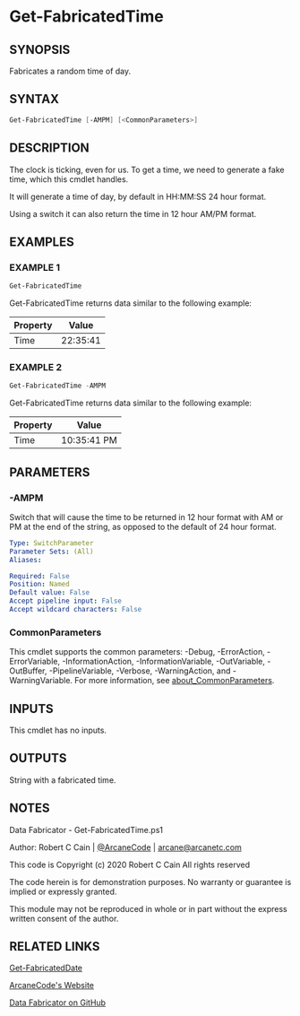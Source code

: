 # Get-FabricatedTime

## SYNOPSIS

Fabricates a random time of day.

## SYNTAX

```powershell
Get-FabricatedTime [-AMPM] [<CommonParameters>]
```

## DESCRIPTION

The clock is ticking, even for us.
To get a time, we need to generate a fake time, which this cmdlet handles.

It will generate a time of day, by default in HH:MM:SS 24 hour format.

Using a switch it can also return the time in 12 hour AM/PM format.

## EXAMPLES

### EXAMPLE 1

```powershell
Get-FabricatedTime
```

Get-FabricatedTime returns data similar to the following example:


Property | Value
| ----- | ------ |
Time | 22:35:41

### EXAMPLE 2

```powershell
Get-FabricatedTime -AMPM
```

Get-FabricatedTime returns data similar to the following example:


Property | Value
| ----- | ------ |
Time | 10:35:41 PM

## PARAMETERS

### -AMPM

Switch that will cause the time to be returned in 12 hour format with AM or PM at the end of the string, as opposed to the default of 24 hour format.

```yaml
Type: SwitchParameter
Parameter Sets: (All)
Aliases:

Required: False
Position: Named
Default value: False
Accept pipeline input: False
Accept wildcard characters: False
```

### CommonParameters

This cmdlet supports the common parameters: -Debug, -ErrorAction, -ErrorVariable, -InformationAction, -InformationVariable, -OutVariable, -OutBuffer, -PipelineVariable, -Verbose, -WarningAction, and -WarningVariable. For more information, see [about_CommonParameters](http://go.microsoft.com/fwlink/?LinkID=113216).

## INPUTS

This cmdlet has no inputs.

## OUTPUTS

String with a fabricated time.

## NOTES

Data Fabricator - Get-FabricatedTime.ps1

Author: Robert C Cain | [@ArcaneCode](https://twitter.com/arcanecode) | arcane@arcanetc.com

This code is Copyright (c) 2020 Robert C Cain All rights reserved

The code herein is for demonstration purposes.
No warranty or guarantee is implied or expressly granted.

This module may not be reproduced in whole or in part without
the express written consent of the author.

## RELATED LINKS

[Get-FabricatedDate](https://github.com/arcanecode/DataFabricator/blob/master/Documentation/Get-FabricatedDate.md)

[ArcaneCode's Website](http://arcanecode.me)

[Data Fabricator on GitHub](http://datafabricator.com)
